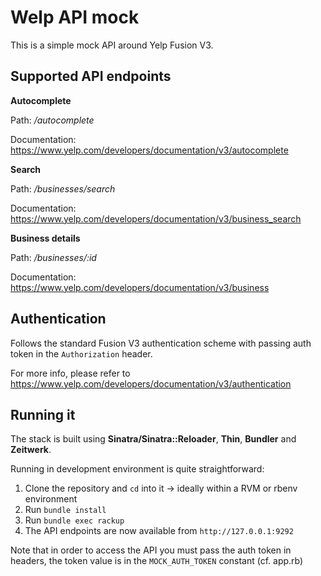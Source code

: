 # Welp API mock

This is a simple mock API around Yelp Fusion V3.

## Supported API endpoints

**Autocomplete**

Path: */autocomplete*

Documentation: https://www.yelp.com/developers/documentation/v3/autocomplete

**Search**

Path: */businesses/search*

Documentation: https://www.yelp.com/developers/documentation/v3/business_search

**Business details**

Path: */businesses/:id*

Documentation: https://www.yelp.com/developers/documentation/v3/business

## Authentication

Follows the standard Fusion V3 authentication scheme with passing auth token in the `Authorization` header.

For more info, please refer to https://www.yelp.com/developers/documentation/v3/authentication

## Running it

The stack is built using **Sinatra/Sinatra::Reloader**, **Thin**, **Bundler** and **Zeitwerk**.

Running in development environment is quite straightforward:

1. Clone the repository and `cd` into it -> ideally within a RVM or rbenv environment
2. Run `bundle install`
3. Run `bundle exec rackup`
4. The API endpoints are now available from `http://127.0.0.1:9292`

Note that in order to access the API you must pass the auth token in headers, the token value is in the `MOCK_AUTH_TOKEN` constant (cf. app.rb)
